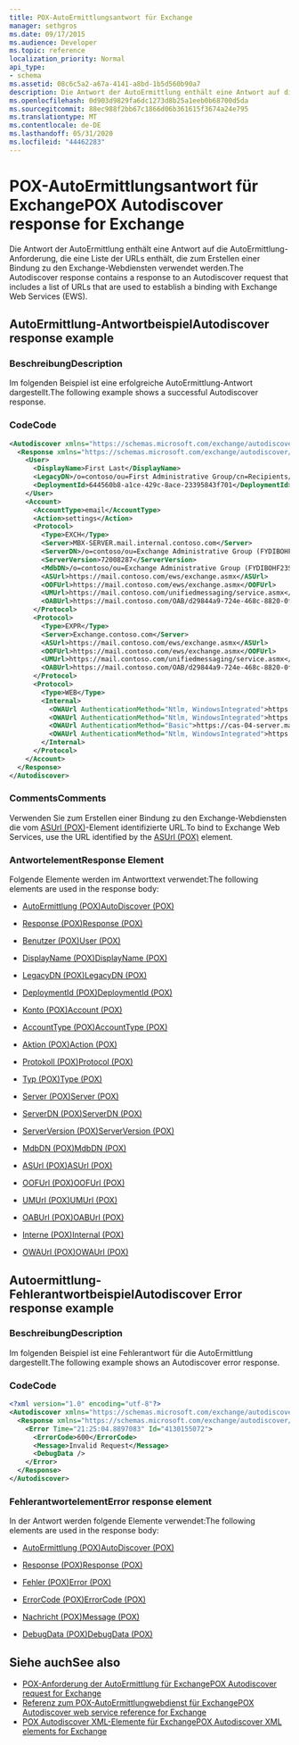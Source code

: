 ```yaml
---
title: POX-AutoErmittlungsantwort für Exchange
manager: sethgros
ms.date: 09/17/2015
ms.audience: Developer
ms.topic: reference
localization_priority: Normal
api_type:
- schema
ms.assetid: 08c6c5a2-a67a-4141-a8bd-1b5d560b90a7
description: Die Antwort der AutoErmittlung enthält eine Antwort auf die AutoErmittlung-Anforderung, die eine Liste der URLs enthält, die zum Erstellen einer Bindung zu den Exchange-Webdiensten verwendet werden.
ms.openlocfilehash: 0d903d9829fa6dc1273d8b25a1eeb0b68700d5da
ms.sourcegitcommit: 88ec988f2bb67c1866d06b361615f3674a24e795
ms.translationtype: MT
ms.contentlocale: de-DE
ms.lasthandoff: 05/31/2020
ms.locfileid: "44462283"
---
```

# <a name="pox-autodiscover-response-for-exchange"></a><span data-ttu-id="177a6-103">POX-AutoErmittlungsantwort für Exchange</span><span class="sxs-lookup"><span data-stu-id="177a6-103">POX Autodiscover response for Exchange</span></span>

<span data-ttu-id="177a6-104">Die Antwort der AutoErmittlung enthält eine Antwort auf die AutoErmittlung-Anforderung, die eine Liste der URLs enthält, die zum Erstellen einer Bindung zu den Exchange-Webdiensten verwendet werden.</span><span class="sxs-lookup"><span data-stu-id="177a6-104">The Autodiscover response contains a response to an Autodiscover request that includes a list of URLs that are used to establish a binding with Exchange Web Services (EWS).</span></span>
  
## <a name="autodiscover-response-example"></a><span data-ttu-id="177a6-105">AutoErmittlung-Antwortbeispiel</span><span class="sxs-lookup"><span data-stu-id="177a6-105">Autodiscover response example</span></span>

### <a name="description"></a><span data-ttu-id="177a6-106">Beschreibung</span><span class="sxs-lookup"><span data-stu-id="177a6-106">Description</span></span>

<span data-ttu-id="177a6-107">Im folgenden Beispiel ist eine erfolgreiche AutoErmittlung-Antwort dargestellt.</span><span class="sxs-lookup"><span data-stu-id="177a6-107">The following example shows a successful Autodiscover response.</span></span>
  
### <a name="code"></a><span data-ttu-id="177a6-108">Code</span><span class="sxs-lookup"><span data-stu-id="177a6-108">Code</span></span>

```XML
<Autodiscover xmlns="https://schemas.microsoft.com/exchange/autodiscover/responseschema/2006">
  <Response xmlns="https://schemas.microsoft.com/exchange/autodiscover/outlook/responseschema/2006a">
    <User>
      <DisplayName>First Last</DisplayName>
      <LegacyDN>/o=contoso/ou=First Administrative Group/cn=Recipients/cn=iuser885646</LegacyDN>
      <DeploymentId>644560b8-a1ce-429c-8ace-23395843f701</DeploymentId>
    </User>
    <Account>
      <AccountType>email</AccountType>
      <Action>settings</Action>
      <Protocol>
        <Type>EXCH</Type>
        <Server>MBX-SERVER.mail.internal.contoso.com</Server>
        <ServerDN>/o=contoso/ou=Exchange Administrative Group (FYDIBOHF23SPDLT)/cn=Configuration/cn=Servers/cn=MBX-SERVER</ServerDN>
        <ServerVersion>72008287</ServerVersion>
        <MdbDN>/o=contoso/ou=Exchange Administrative Group (FYDIBOHF23SPDLT)/cn=Configuration/cn=Servers/cn=MBX-SERVER/cn=Microsoft Private MDB</MdbDN>
        <ASUrl>https://mail.contoso.com/ews/exchange.asmx</ASUrl>
        <OOFUrl>https://mail.contoso.com/ews/exchange.asmx</OOFUrl>
        <UMUrl>https://mail.contoso.com/unifiedmessaging/service.asmx</UMUrl>
        <OABUrl>https://mail.contoso.com/OAB/d29844a9-724e-468c-8820-0f7b345b767b/</OABUrl>
      </Protocol>
      <Protocol>
        <Type>EXPR</Type>
        <Server>Exchange.contoso.com</Server>
        <ASUrl>https://mail.contoso.com/ews/exchange.asmx</ASUrl>
        <OOFUrl>https://mail.contoso.com/ews/exchange.asmx</OOFUrl>
        <UMUrl>https://mail.contoso.com/unifiedmessaging/service.asmx</UMUrl>
        <OABUrl>https://mail.contoso.com/OAB/d29844a9-724e-468c-8820-0f7b345b767b/</OABUrl>
      </Protocol>
      <Protocol>
        <Type>WEB</Type>
        <Internal>
          <OWAUrl AuthenticationMethod="Ntlm, WindowsIntegrated">https://cas-01-server.mail.internal.contoso.com/owa</OWAUrl>
          <OWAUrl AuthenticationMethod="Ntlm, WindowsIntegrated">https://cas-02-server.mail.internal.contoso.com/owa</OWAUrl>
          <OWAUrl AuthenticationMethod="Basic">https://cas-04-server.mail.internal.contoso.com/owa</OWAUrl>
          <OWAUrl AuthenticationMethod="Ntlm, WindowsIntegrated">https://cas-05-server.mail.internal.contoso.com/owa</OWAUrl>
        </Internal>
      </Protocol>
    </Account>
  </Response>
</Autodiscover>
```

### <a name="comments"></a><span data-ttu-id="177a6-109">Comments</span><span class="sxs-lookup"><span data-stu-id="177a6-109">Comments</span></span>

<span data-ttu-id="177a6-110">Verwenden Sie zum Erstellen einer Bindung zu den Exchange-Webdiensten die vom [ASUrl (POX)](asurl-pox.md)-Element identifizierte URL.</span><span class="sxs-lookup"><span data-stu-id="177a6-110">To bind to Exchange Web Services, use the URL identified by the [ASUrl (POX)](asurl-pox.md) element.</span></span> 
  
### <a name="response-element"></a><span data-ttu-id="177a6-111">Antwortelement</span><span class="sxs-lookup"><span data-stu-id="177a6-111">Response Element</span></span>

<span data-ttu-id="177a6-112">Folgende Elemente werden im Antworttext verwendet:</span><span class="sxs-lookup"><span data-stu-id="177a6-112">The following elements are used in the response body:</span></span>
  
- [<span data-ttu-id="177a6-113">AutoErmittlung (POX)</span><span class="sxs-lookup"><span data-stu-id="177a6-113">AutoDiscover (POX)</span></span>](autodiscover-pox.md)
    
- [<span data-ttu-id="177a6-114">Response (POX)</span><span class="sxs-lookup"><span data-stu-id="177a6-114">Response (POX)</span></span>](response-pox.md)
    
- [<span data-ttu-id="177a6-115">Benutzer (POX)</span><span class="sxs-lookup"><span data-stu-id="177a6-115">User (POX)</span></span>](user-pox.md)
    
- [<span data-ttu-id="177a6-116">DisplayName (POX)</span><span class="sxs-lookup"><span data-stu-id="177a6-116">DisplayName (POX)</span></span>](displayname-pox.md)
    
- [<span data-ttu-id="177a6-117">LegacyDN (POX)</span><span class="sxs-lookup"><span data-stu-id="177a6-117">LegacyDN (POX)</span></span>](legacydn-pox.md)
    
- [<span data-ttu-id="177a6-118">DeploymentId (POX)</span><span class="sxs-lookup"><span data-stu-id="177a6-118">DeploymentId (POX)</span></span>](deploymentid-pox.md)
    
- [<span data-ttu-id="177a6-119">Konto (POX)</span><span class="sxs-lookup"><span data-stu-id="177a6-119">Account (POX)</span></span>](account-pox.md)
    
- [<span data-ttu-id="177a6-120">AccountType (POX)</span><span class="sxs-lookup"><span data-stu-id="177a6-120">AccountType (POX)</span></span>](accounttype-pox.md)
    
- [<span data-ttu-id="177a6-121">Aktion (POX)</span><span class="sxs-lookup"><span data-stu-id="177a6-121">Action (POX)</span></span>](action-pox.md)
    
- [<span data-ttu-id="177a6-122">Protokoll (POX)</span><span class="sxs-lookup"><span data-stu-id="177a6-122">Protocol (POX)</span></span>](protocol-pox.md)
    
- [<span data-ttu-id="177a6-123">Typ (POX)</span><span class="sxs-lookup"><span data-stu-id="177a6-123">Type (POX)</span></span>](type-pox.md)
    
- [<span data-ttu-id="177a6-124">Server (POX)</span><span class="sxs-lookup"><span data-stu-id="177a6-124">Server (POX)</span></span>](server-pox.md)
    
- [<span data-ttu-id="177a6-125">ServerDN (POX)</span><span class="sxs-lookup"><span data-stu-id="177a6-125">ServerDN (POX)</span></span>](serverdn-pox.md)
    
- [<span data-ttu-id="177a6-126">ServerVersion (POX)</span><span class="sxs-lookup"><span data-stu-id="177a6-126">ServerVersion (POX)</span></span>](serverversion-pox.md)
    
- [<span data-ttu-id="177a6-127">MdbDN (POX)</span><span class="sxs-lookup"><span data-stu-id="177a6-127">MdbDN (POX)</span></span>](mdbdn-pox.md)
    
- [<span data-ttu-id="177a6-128">ASUrl (POX)</span><span class="sxs-lookup"><span data-stu-id="177a6-128">ASUrl (POX)</span></span>](asurl-pox.md)
    
- [<span data-ttu-id="177a6-129">OOFUrl (POX)</span><span class="sxs-lookup"><span data-stu-id="177a6-129">OOFUrl (POX)</span></span>](oofurl-pox.md)
    
- [<span data-ttu-id="177a6-130">UMUrl (POX)</span><span class="sxs-lookup"><span data-stu-id="177a6-130">UMUrl (POX)</span></span>](umurl-pox.md)
    
- [<span data-ttu-id="177a6-131">OABUrl (POX)</span><span class="sxs-lookup"><span data-stu-id="177a6-131">OABUrl (POX)</span></span>](oaburl-pox.md)
    
- [<span data-ttu-id="177a6-132">Interne (POX)</span><span class="sxs-lookup"><span data-stu-id="177a6-132">Internal (POX)</span></span>](internal-pox.md)
    
- [<span data-ttu-id="177a6-133">OWAUrl (POX)</span><span class="sxs-lookup"><span data-stu-id="177a6-133">OWAUrl (POX)</span></span>](owaurl-pox.md)
    
## <a name="autodiscover-error-response-example"></a><span data-ttu-id="177a6-134">Autoermittlung-Fehlerantwortbeispiel</span><span class="sxs-lookup"><span data-stu-id="177a6-134">Autodiscover Error response example</span></span>

### <a name="description"></a><span data-ttu-id="177a6-135">Beschreibung</span><span class="sxs-lookup"><span data-stu-id="177a6-135">Description</span></span>

<span data-ttu-id="177a6-136">Im folgenden Beispiel ist eine Fehlerantwort für die AutoErmittlung dargestellt.</span><span class="sxs-lookup"><span data-stu-id="177a6-136">The following example shows an Autodiscover error response.</span></span>
  
### <a name="code"></a><span data-ttu-id="177a6-137">Code</span><span class="sxs-lookup"><span data-stu-id="177a6-137">Code</span></span>

```XML
<?xml version="1.0" encoding="utf-8"?>
<Autodiscover xmlns="https://schemas.microsoft.com/exchange/autodiscover/responseschema/2006">
  <Response xmlns="https://schemas.microsoft.com/exchange/autodiscover/responseschema/2006">
    <Error Time="21:25:04.8897083" Id="4130155072">
      <ErrorCode>600</ErrorCode>
      <Message>Invalid Request</Message>
      <DebugData />
    </Error>
  </Response>
</Autodiscover>
```

### <a name="error-response-element"></a><span data-ttu-id="177a6-138">Fehlerantwortelement</span><span class="sxs-lookup"><span data-stu-id="177a6-138">Error response element</span></span>

<span data-ttu-id="177a6-139">In der Antwort werden folgende Elemente verwendet:</span><span class="sxs-lookup"><span data-stu-id="177a6-139">The following elements are used in the response body:</span></span>
  
- [<span data-ttu-id="177a6-140">AutoErmittlung (POX)</span><span class="sxs-lookup"><span data-stu-id="177a6-140">AutoDiscover (POX)</span></span>](autodiscover-pox.md)
    
- [<span data-ttu-id="177a6-141">Response (POX)</span><span class="sxs-lookup"><span data-stu-id="177a6-141">Response (POX)</span></span>](response-pox.md)
    
- [<span data-ttu-id="177a6-142">Fehler (POX)</span><span class="sxs-lookup"><span data-stu-id="177a6-142">Error (POX)</span></span>](error-pox.md)
    
- [<span data-ttu-id="177a6-143">ErrorCode (POX)</span><span class="sxs-lookup"><span data-stu-id="177a6-143">ErrorCode (POX)</span></span>](errorcode-pox.md)
    
- [<span data-ttu-id="177a6-144">Nachricht (POX)</span><span class="sxs-lookup"><span data-stu-id="177a6-144">Message (POX)</span></span>](message-pox.md)
    
- [<span data-ttu-id="177a6-145">DebugData (POX)</span><span class="sxs-lookup"><span data-stu-id="177a6-145">DebugData (POX)</span></span>](debugdata-pox.md)
    
## <a name="see-also"></a><span data-ttu-id="177a6-146">Siehe auch</span><span class="sxs-lookup"><span data-stu-id="177a6-146">See also</span></span>

- [<span data-ttu-id="177a6-147">POX-Anforderung der AutoErmittlung für Exchange</span><span class="sxs-lookup"><span data-stu-id="177a6-147">POX Autodiscover request for Exchange</span></span>](pox-autodiscover-request-for-exchange.md)
- [<span data-ttu-id="177a6-148">Referenz zum POX-AutoErmittlungwebdienst für Exchange</span><span class="sxs-lookup"><span data-stu-id="177a6-148">POX Autodiscover web service reference for Exchange</span></span>](pox-autodiscover-web-service-reference-for-exchange.md) 
- [<span data-ttu-id="177a6-149">POX Autodiscover XML-Elemente für Exchange</span><span class="sxs-lookup"><span data-stu-id="177a6-149">POX Autodiscover XML elements for Exchange</span></span>](pox-autodiscover-xml-elements-for-exchange.md)

